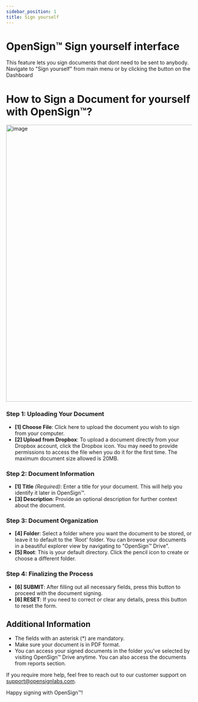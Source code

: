 ```yaml
---
sidebar_position: 1
title: Sign yourself
---
```


# OpenSign™ Sign yourself interface

This feature lets you sign documents that dont need to be sent to anybody.
Navigate to "Sign yourself" from main menu or  by clicking the button on the Dashboard

# How to Sign a Document for yourself with OpenSign™?

<img width="750" alt="image" src="https://github.com/OpenSignLabs/OpenSign/assets/5486116/ebcdc08e-81be-4ba2-9e02-b199014b5946" />

### Step 1: Uploading Your Document

- **[1] Choose File**: Click here to upload the document you wish to sign from your computer.
- **[2] Upload from Dropbox**: To upload a document directly from your Dropbox account, click the Dropbox icon. You may need to provide permissions to access the file when you do it for the first time.
The maximum document size allowed is 20MB.
### Step 2: Document Information

- **[1] Title** *(Required)*: Enter a title for your document. This will help you identify it later in OpenSign™.
- **[3] Description**: Provide an optional description for further context about the document.

### Step 3: Document Organization

- **[4] Folder**: Select a folder where you want the document to be stored, or leave it to default to the 'Root' folder. You can browse your documents in a beautiful explorer view by navigating to "OpenSign™ Drive".
- **[5] Root**: This is your default directory. Click the pencil icon to create or choose a different folder.

### Step 4: Finalizing the Process

- **[6] SUBMIT**: After filling out all necessary fields, press this button to proceed with the document signing.
- **[6] RESET**: If you need to correct or clear any details, press this button to reset the form.

## Additional Information

- The fields with an asterisk (*) are mandatory.
- Make sure your document is in PDF format.
- You can access your signed documents in the folder you've selected by visiting OpenSign™ Drive anytime. You can also access the documents from reports section.

If you require more help, feel free to reach out to our customer support on support@opensignlabs.com.

Happy signing with OpenSign™!
